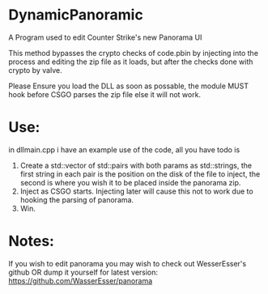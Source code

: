 # DynamicPanoramic

A Program used to edit Counter Strike's new Panorama UI

This method bypasses the crypto checks of code.pbin by injecting into the process and editing the zip file as it loads, but after the checks done with crypto by valve.

Please Ensure you load the DLL as soon as possable, the module MUST hook before CSGO parses the zip file else it will not work.

# Use:
in dllmain.cpp i have an example use of the code, all you have todo is

1. Create a std::vector of std::pairs with both params as std::strings, the first string in each pair is the position on the disk of the file to inject, the second is where you wish it to be placed inside the panorama zip.
2. Inject as CSGO starts. Injecting later will cause this not to work due to hooking the parsing of panorama.
3. Win.

# Notes:
If you wish to edit panorama you may wish to check out WesserEsser's github OR dump it yourself for latest version: https://github.com/WasserEsser/panorama
